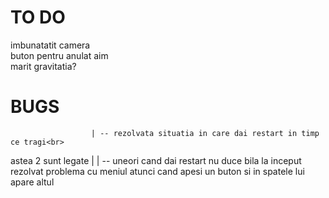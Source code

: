 # TO DO

imbunatatit camera<br>
buton pentru anulat aim<br>
marit gravitatia?<br>

# BUGS

                      | -- rezolvata situatia in care dai restart in timp ce tragi<br>
 astea 2 sunt legate  |
                      | -- uneori cand dai restart nu duce bila la inceput<br>
rezolvat problema cu meniul atunci cand apesi un buton si in spatele lui apare altul<br>

